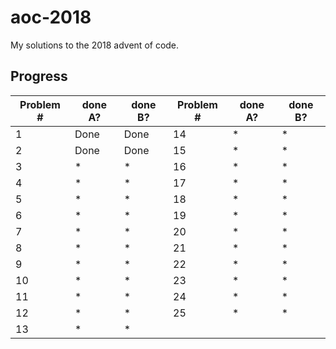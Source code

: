 # aoc-2018
My solutions to the 2018 advent of code.

## Progress
| Problem # | done A? | done B? | Problem # | done A? | done B? |
| --- | --- | --- | --- | --- | --- |
| 1 | Done | Done | 14 | * | * |
| 2 | Done | Done | 15 | * | * |
| 3 | * | * | 16 | * | * |
| 4 | * | * | 17 | * | * |
| 5 | * | * | 18 | * | * |
| 6 | * | * | 19 | * | * |
| 7 | * | * | 20 | * | * |
| 8 | * | * | 21 | * | * |
| 9 | * | * | 22 | * | * |
| 10 | * | * | 23 | * | * |
| 11 | * | * | 24 | * | * |
| 12 | * | * | 25 | * | * |
| 13 | * | * |
